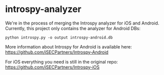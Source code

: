 introspy-analyzer
=================

We're in the process of merging the Introspy analyzer for iOS and Android.
Currently, this project only contains the analyzer for Android DBs:

    python introspy.py -o output introspy-android.db

More information about Introspy for Android is available here:
https://github.com/iSECPartners/Introspy-Android

For iOS everything you need is still in the original repo:
https://github.com/iSECPartners/Introspy-iOS
